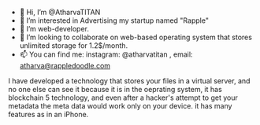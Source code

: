 - 👋 Hi, I’m @AtharvaTITAN
- 👀 I’m interested in Advertising my startup named "Rapple"
- 🌱 I’m  web-developer.
- 💞️ I’m looking to collaborate on web-based operating system that stores unlimited storage for 1.2$/month. 
- 📫 You can find me: instagram: @atharvatitan , email: atharva@rappledoodle.com

I have developed a technology that stores your files in a virtual server, and no one else can see it
because it is in the oeprating system, it has blockchain 5 technology, and even after a hacker's attempt to get your metadata
the meta data would work only on your device.
it has many features as in an iPhone.

<!---
AtharvaTITAN/AtharvaTITAN is a ✨ special ✨ repository because its `README.md` (this file) appears on your GitHub profile.
You can click the Preview link to take a look at your changes.
--->
